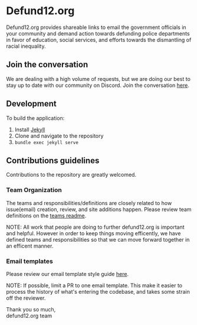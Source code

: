 # Defund12.org

Defund12.org provides shareable links to email the government officials in your community and demand action towards defunding police departments in favor of education, social services, and efforts towards the dismantling of racial inequality.

## Join the conversation

We are dealing with a high volume of requests, but we are doing our best to stay up to date with our community on Discord. Join the conversation [here](https://discord.gg/YMxndzd).

## Development

To build the application:

1. Install [Jekyll](https://jekyllrb.com/docs/installation/)
2. Clone and navigate to the repository
3. `bundle exec jekyll serve`

## Contributions guidelines

Contributions to the repository are greatly welcomed.

### Team Organization

The teams and responsibilities/definitions are closely related to how issue(email) creation, review, and site additions happen. Please review team definitions on the [teams readme](TEAMS.md).

NOTE: All work that people are doing to further defund12.org is important and helpful. However in order to keep things moving efficently, we have defined teams and responsibilities so that we can move forward together in an efficent manner.

### Email templates

Please review our email template style guide [here](EMAIL_TEMPLATE_STYLE_GUIDE.md).

NOTE: If possible, limit a PR to one email template. This make it easier to process the history of what's entering the codebase, and takes some strain off the reviewer.

Thank you so much,\
defund12.org team
